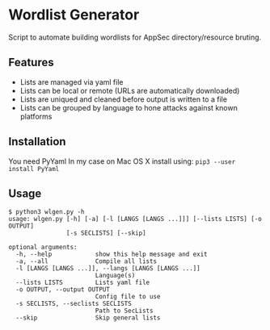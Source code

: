 # Wordlist Generator

Script to automate building wordlists for AppSec directory/resource bruting.

## Features

* Lists are managed via yaml file
* Lists can be local or remote (URLs are automatically downloaded)
* Lists are uniqued and cleaned before output is written to a file
* Lists can be grouped by language to hone attacks against known platforms

## Installation

You need PyYaml
In my case on Mac OS X install using:
`pip3 --user install PyYaml`

## Usage

```
$ python3 wlgen.py -h
usage: wlgen.py [-h] [-a] [-l [LANGS [LANGS ...]]] [--lists LISTS] [-o OUTPUT]
                [-s SECLISTS] [--skip]

optional arguments:
  -h, --help            show this help message and exit
  -a, --all             Compile all lists
  -l [LANGS [LANGS ...]], --langs [LANGS [LANGS ...]]
                        Language(s)
  --lists LISTS         Lists yaml file
  -o OUTPUT, --output OUTPUT
                        Config file to use
  -s SECLISTS, --seclists SECLISTS
                        Path to SecLists
  --skip                Skip general lists
```
